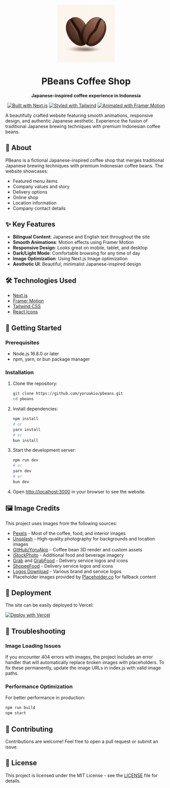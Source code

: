 <div align="center">
  <img src="https://raw.githubusercontent.com/YoruAkio/ProjectAssets/refs/heads/main/akio/pbeans/3d_beans_compressed.png" alt="PBeans Coffee" width="180" />
  <h1>PBeans Coffee Shop</h1>
  <p>
    <strong>Japanese-inspired coffee experience in Indonesia</strong>
  </p>
  <p>
    <a href="https://nextjs.org/"><img src="https://img.shields.io/badge/Built%20with-Next.js-000000?style=flat-square&logo=next.js&logoColor=white" alt="Built with Next.js" /></a>
    <a href="https://tailwindcss.com/"><img src="https://img.shields.io/badge/Styled%20with-Tailwind-38B2AC?style=flat-square&logo=tailwind-css&logoColor=white" alt="Styled with Tailwind" /></a>
    <a href="https://www.framer.com/motion/"><img src="https://img.shields.io/badge/Animated%20with-Framer%20Motion-0055FF?style=flat-square&logo=framer&logoColor=white" alt="Animated with Framer Motion" /></a>
  </p>
</div>

A beautifully crafted website featuring smooth animations, responsive design, and authentic Japanese aesthetic. Experience the fusion of traditional Japanese brewing techniques with premium Indonesian coffee beans.

## 📖 About

PBeans is a fictional Japanese-inspired coffee shop that merges traditional Japanese brewing techniques with premium Indonesian coffee beans. The website showcases:

- Featured menu items
- Company values and story
- Delivery options
- Online shop
- Location information
- Company contact details

## ✨ Key Features

- **Bilingual Content**: Japanese and English text throughout the site
- **Smooth Animations**: Motion effects using Framer Motion
- **Responsive Design**: Looks great on mobile, tablet, and desktop
- **Dark/Light Mode**: Comfortable browsing for any time of day
- **Image Optimization**: Using Next.js Image optimization
- **Aesthetic UI**: Beautiful, minimalist Japanese-inspired design

## 🛠️ Technologies Used

- [Next.js](https://nextjs.org/)
- [Framer Motion](https://www.framer.com/motion/)
- [Tailwind CSS](https://tailwindcss.com/)
- [React Icons](https://react-icons.github.io/react-icons/)

## 🚀 Getting Started

### Prerequisites

- Node.js 16.8.0 or later
- npm, yarn, or bun package manager

### Installation

1. Clone the repository:
   ```bash
   git clone https://github.com/yoruakio/pbeans.git
   cd pbeans
   ```

2. Install dependencies:
   ```bash
   npm install
   # or
   yarn install
   # or
   bun install
   ```

3. Start the development server:
   ```bash
   npm run dev
   # or
   yarn dev
   # or
   bun dev
   ```

4. Open [http://localhost:3000](http://localhost:3000) in your browser to see the website.

## 🖼️ Image Credits

This project uses images from the following sources:

- [Pexels](https://www.pexels.com/) - Most of the coffee, food, and interior images
- [Unsplash](https://unsplash.com/) - High-quality photography for backgrounds and location images
- [GitHub/YoruAkio](https://github.com/YoruAkio/ProjectAssets) - Coffee bean 3D render and custom assets
- [iStockPhoto](https://www.istockphoto.com/) - Additional food and beverage imagery
- [Grab](https://www.grab.com/) and [GrabFood](https://food.grab.com/) - Delivery service logos and icons
- [ShopeeFood](https://www.shopeefood.co.id/) - Delivery service logos and icons
- [Logos Download](https://logos-download.com/) - Various brand and service logos
- Placeholder images provided by [Placeholder.co](https://placehold.co/) for fallback content

## 📱 Deployment

The site can be easily deployed to Vercel:

[![Deploy with Vercel](https://vercel.com/button)](https://vercel.com/new/clone?repository-url=https%3A%2F%2Fgithub.com%2Fyoruakio%2Fpbeans)

## 🧰 Troubleshooting

### Image Loading Issues

If you encounter 404 errors with images, the project includes an error handler that will automatically replace broken images with placeholders. To fix these permanently, update the image URLs in index.js with valid image paths.

### Performance Optimization

For better performance in production:

```bash
npm run build
npm start
```

## 👥 Contributing

Contributions are welcome! Feel free to open a pull request or submit an issue.

## 📄 License

This project is licensed under the MIT License - see the [LICENSE](LICENSE) file for details.